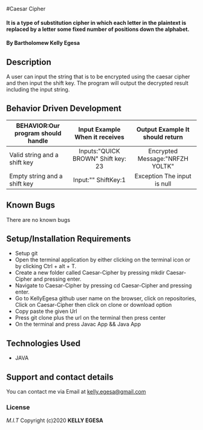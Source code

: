 #Caesar Cipher

#### It is a type of substitution cipher in which each letter in the plaintext is replaced by a letter some fixed number of positions down the alphabet.

#### By **Bartholomew Kelly Egesa**

## Description

A  user can input the string that is to be encrypted using the caesar cipher and then input the shift key. The program will output the decrypted result including the input string.

## Behavior Driven Development

| BEHAVIOR:Our program should handle |                  Input Example When it receives                   |           Output Example It should return           |
| ---------------------------------- | :---------------------------------------------------------------: | :-------------------------------------------------: |
| Valid string and a shift key                             |               Inputs:"QUICK BROWN" Shift key: 23             |                Encrypted Message:"NRFZH YOLTK"               |
| Empty string and a shift key                              |              Input:"" ShiftKey:1|         Exception The input is null               |

## Known Bugs

There are no known bugs

## Setup/Installation Requirements

- Setup git
- Open the terminal application by either clicking on the terminal icon or by clicking Ctrl + alt + T.
- Create a new folder called Caesar-Cipher by pressing mkdir Caesar-Cipher and pressing enter.
- Navigate to Caesar-Cipher by pressing cd Caesar-Cipher and pressing enter.
- Go to KellyEgesa github user name on the browser, click on repositories, Click on Caesar-Cipher then click on clone or download option
- Copy paste the given Url
- Press git clone plus the url on the terminal then press center
- On the terminal and press Javac App && Java App

## Technologies Used

- JAVA

## Support and contact details

You can contact me via Email at kelly.egesa@gmail.com

### License

_M.I.T_
Copyright (c)2020 **KELLY EGESA**
